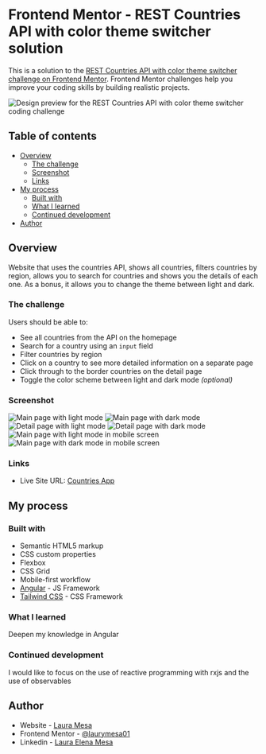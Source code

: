# Frontend Mentor - REST Countries API with color theme switcher solution

This is a solution to the [REST Countries API with color theme switcher challenge on Frontend Mentor](https://www.frontendmentor.io/challenges/rest-countries-api-with-color-theme-switcher-5cacc469fec04111f7b848ca). Frontend Mentor challenges help you improve your coding skills by building realistic projects. 

![Design preview for the REST Countries API with color theme switcher coding challenge](./design/desktop-preview.jpg)

## Table of contents

- [Overview](#overview)
  - [The challenge](#the-challenge)
  - [Screenshot](#screenshot)
  - [Links](#links)
- [My process](#my-process)
  - [Built with](#built-with)
  - [What I learned](#what-i-learned)
  - [Continued development](#continued-development)
- [Author](#author)


## Overview

Website that uses the countries API, shows all countries, filters countries by region, allows you to search for countries and shows you the details of each one. As a bonus, it allows you to change the theme between light and dark.

### The challenge

Users should be able to:

- See all countries from the API on the homepage
- Search for a country using an `input` field
- Filter countries by region
- Click on a country to see more detailed information on a separate page
- Click through to the border countries on the detail page
- Toggle the color scheme between light and dark mode *(optional)*

### Screenshot

![Main page with light mode](./src/assets/main-light.png)
![Main page with dark mode](./src/assets/main-dark.png)
![Detail page with light mode](./src/assets/detail-light.png)
![Detail page with dark mode](./src/assets/detail-dark.png)
![Main page with light mode in mobile screen](./src/assets/mobile-light.png)
![Main page with dark mode in mobile screen](./src/assets/mobile-dark.png)

### Links

- Live Site URL: [Countries App](https://rest-countries-23310.web.app/)
<!-- - Solution URL: [Add live site URL here](https://your-live-site-url.com) -->

## My process

### Built with

- Semantic HTML5 markup
- CSS custom properties
- Flexbox
- CSS Grid
- Mobile-first workflow
- [Angular](https://v17.angular.io/docs) - JS Framework
- [Tailwind CSS](https://tailwindcss.com/) - CSS Framework


### What I learned

Deepen my knowledge in Angular

### Continued development

I would like to focus on the use of reactive programming with rxjs and the use of observables


## Author

- Website - [Laura Mesa](https://portfolio-app-three-red.vercel.app/)
- Frontend Mentor - [@laurymesa01](https://www.frontendmentor.io/profile/laurymesa01)
- Linkedin - [Laura Elena Mesa](https://www.linkedin.com/in/lauraelenamesa/)

